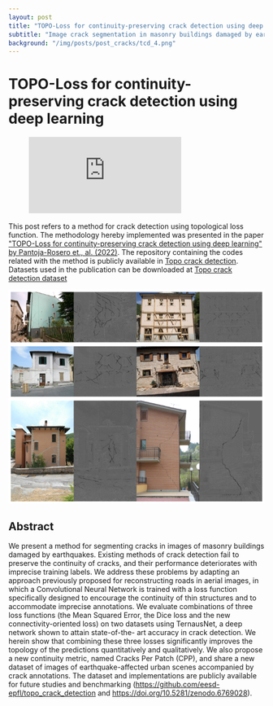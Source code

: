 ```yaml
---
layout: post
title: "TOPO-Loss for continuity-preserving crack detection using deep learning"
subtitle: "Image crack segmentation in masonry buildings damaged by earthquake activity"
background: "/img/posts/post_cracks/tcd_4.png"
---
```


# TOPO-Loss for continuity-preserving crack detection using deep learning

<figure class="video_container">
  <iframe src="https://youtu.be/QSlvpPg4bmE" frameborder="0" allowfullscreen="true"> </iframe>
</figure>

This post refers to a method for crack detection using topological loss function. The methodology hereby implemented was presented in the paper ["TOPO-Loss for continuity-preserving crack detection using deep learning" by Pantoja-Rosero et., al. (2022)](https://doi.org/10.1016/j.conbuildmat.2022.128264). The repository containing the codes related with the method is publicly available in [Topo crack detection](https://github.com/bgpantojar/topo_crack_detection). Datasets used in the publication can be downloaded at [Topo crack detection dataset](https://zenodo.org/record/6769028#.YvUrXGFByEI)

![IMDb page](/img/posts/post_cracks/tcd_3.png)

## Abstract

We present a method for segmenting cracks in images of masonry buildings damaged by earthquakes. Existing
methods of crack detection fail to preserve the continuity of cracks, and their performance deteriorates
with imprecise training labels. We address these problems by adapting an approach previously proposed
for reconstructing roads in aerial images, in which a Convolutional Neural Network is trained with a loss
function specifically designed to encourage the continuity of thin structures and to accommodate imprecise
annotations. We evaluate combinations of three loss functions (the Mean Squared Error, the Dice loss and the
new connectivity-oriented loss) on two datasets using TernausNet, a deep network shown to attain state-of-the-
art accuracy in crack detection. We herein show that combining these three losses significantly improves the
topology of the predictions quantitatively and qualitatively. We also propose a new continuity metric, named
Cracks Per Patch (CPP), and share a new dataset of images of earthquake-affected urban scenes accompanied by
crack annotations. The dataset and implementations are publicly available for future studies and benchmarking
(https://github.com/eesd-epfl/topo_crack_detection and https://doi.org/10.5281/zenodo.6769028).
